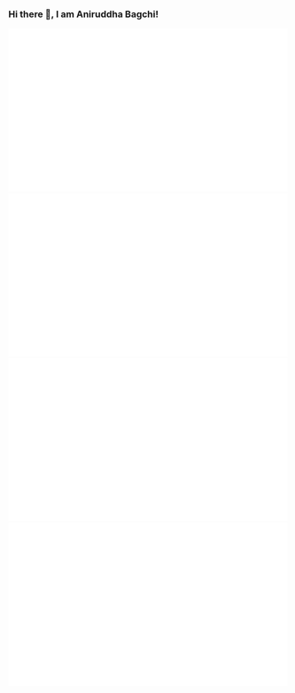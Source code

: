 ### Hi there 🖖, I am Aniruddha Bagchi!

![GitHub Stats (Dark Mode)](https://raw.githubusercontent.com/R1ddl3m3Th15/github-stats/master/generated/overview.svg)
![GitHub Stats (Light Mode)](https://raw.githubusercontent.com/R1ddl3m3Th15/github-stats/master/generated/overview.svg)
![Languages (Dark Mode)](https://raw.githubusercontent.com/R1ddl3m3Th15/github-stats/master/generated/languages.svg)
![Languages (Light Mode)](https://raw.githubusercontent.com/R1ddl3m3Th15/github-stats/master/generated/languages.svg)


<!--
**R1ddl3m3Th15/R1ddl3m3Th15** is a ✨ _special_ ✨ repository because its `README.md` (this file) appears on your GitHub profile.

Here are some ideas to get you started:

- 🔭 I’m currently working on ...
- 🌱 I’m currently learning ...
- 👯 I’m looking to collaborate on ...
- 🤔 I’m looking for help with ...
- 💬 Ask me about ...
- 📫 How to reach me: ...
- 😄 Pronouns: ...
- ⚡ Fun fact: ...
-->
